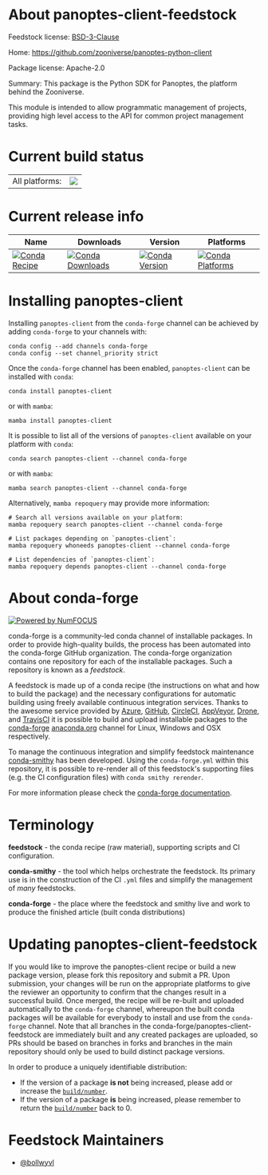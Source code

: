 About panoptes-client-feedstock
===============================

Feedstock license: [BSD-3-Clause](https://github.com/conda-forge/panoptes-client-feedstock/blob/main/LICENSE.txt)

Home: https://github.com/zooniverse/panoptes-python-client

Package license: Apache-2.0

Summary: This package is the Python SDK for Panoptes, the platform behind the Zooniverse.

This module is intended to allow programmatic management of projects,
providing high level access to the API for common project management tasks.

Current build status
====================


<table><tr><td>All platforms:</td>
    <td>
      <a href="https://dev.azure.com/conda-forge/feedstock-builds/_build/latest?definitionId=17490&branchName=main">
        <img src="https://dev.azure.com/conda-forge/feedstock-builds/_apis/build/status/panoptes-client-feedstock?branchName=main">
      </a>
    </td>
  </tr>
</table>

Current release info
====================

| Name | Downloads | Version | Platforms |
| --- | --- | --- | --- |
| [![Conda Recipe](https://img.shields.io/badge/recipe-panoptes--client-green.svg)](https://anaconda.org/conda-forge/panoptes-client) | [![Conda Downloads](https://img.shields.io/conda/dn/conda-forge/panoptes-client.svg)](https://anaconda.org/conda-forge/panoptes-client) | [![Conda Version](https://img.shields.io/conda/vn/conda-forge/panoptes-client.svg)](https://anaconda.org/conda-forge/panoptes-client) | [![Conda Platforms](https://img.shields.io/conda/pn/conda-forge/panoptes-client.svg)](https://anaconda.org/conda-forge/panoptes-client) |

Installing panoptes-client
==========================

Installing `panoptes-client` from the `conda-forge` channel can be achieved by adding `conda-forge` to your channels with:

```
conda config --add channels conda-forge
conda config --set channel_priority strict
```

Once the `conda-forge` channel has been enabled, `panoptes-client` can be installed with `conda`:

```
conda install panoptes-client
```

or with `mamba`:

```
mamba install panoptes-client
```

It is possible to list all of the versions of `panoptes-client` available on your platform with `conda`:

```
conda search panoptes-client --channel conda-forge
```

or with `mamba`:

```
mamba search panoptes-client --channel conda-forge
```

Alternatively, `mamba repoquery` may provide more information:

```
# Search all versions available on your platform:
mamba repoquery search panoptes-client --channel conda-forge

# List packages depending on `panoptes-client`:
mamba repoquery whoneeds panoptes-client --channel conda-forge

# List dependencies of `panoptes-client`:
mamba repoquery depends panoptes-client --channel conda-forge
```


About conda-forge
=================

[![Powered by
NumFOCUS](https://img.shields.io/badge/powered%20by-NumFOCUS-orange.svg?style=flat&colorA=E1523D&colorB=007D8A)](https://numfocus.org)

conda-forge is a community-led conda channel of installable packages.
In order to provide high-quality builds, the process has been automated into the
conda-forge GitHub organization. The conda-forge organization contains one repository
for each of the installable packages. Such a repository is known as a *feedstock*.

A feedstock is made up of a conda recipe (the instructions on what and how to build
the package) and the necessary configurations for automatic building using freely
available continuous integration services. Thanks to the awesome service provided by
[Azure](https://azure.microsoft.com/en-us/services/devops/), [GitHub](https://github.com/),
[CircleCI](https://circleci.com/), [AppVeyor](https://www.appveyor.com/),
[Drone](https://cloud.drone.io/welcome), and [TravisCI](https://travis-ci.com/)
it is possible to build and upload installable packages to the
[conda-forge](https://anaconda.org/conda-forge) [anaconda.org](https://anaconda.org/)
channel for Linux, Windows and OSX respectively.

To manage the continuous integration and simplify feedstock maintenance
[conda-smithy](https://github.com/conda-forge/conda-smithy) has been developed.
Using the ``conda-forge.yml`` within this repository, it is possible to re-render all of
this feedstock's supporting files (e.g. the CI configuration files) with ``conda smithy rerender``.

For more information please check the [conda-forge documentation](https://conda-forge.org/docs/).

Terminology
===========

**feedstock** - the conda recipe (raw material), supporting scripts and CI configuration.

**conda-smithy** - the tool which helps orchestrate the feedstock.
                   Its primary use is in the construction of the CI ``.yml`` files
                   and simplify the management of *many* feedstocks.

**conda-forge** - the place where the feedstock and smithy live and work to
                  produce the finished article (built conda distributions)


Updating panoptes-client-feedstock
==================================

If you would like to improve the panoptes-client recipe or build a new
package version, please fork this repository and submit a PR. Upon submission,
your changes will be run on the appropriate platforms to give the reviewer an
opportunity to confirm that the changes result in a successful build. Once
merged, the recipe will be re-built and uploaded automatically to the
`conda-forge` channel, whereupon the built conda packages will be available for
everybody to install and use from the `conda-forge` channel.
Note that all branches in the conda-forge/panoptes-client-feedstock are
immediately built and any created packages are uploaded, so PRs should be based
on branches in forks and branches in the main repository should only be used to
build distinct package versions.

In order to produce a uniquely identifiable distribution:
 * If the version of a package **is not** being increased, please add or increase
   the [``build/number``](https://docs.conda.io/projects/conda-build/en/latest/resources/define-metadata.html#build-number-and-string).
 * If the version of a package **is** being increased, please remember to return
   the [``build/number``](https://docs.conda.io/projects/conda-build/en/latest/resources/define-metadata.html#build-number-and-string)
   back to 0.

Feedstock Maintainers
=====================

* [@bollwyvl](https://github.com/bollwyvl/)

